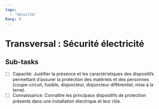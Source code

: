 ```yaml
---
tags:
  - 'Sécurité'
Rang: 0
---
```


# Transversal : Sécurité électricité

## Sub-tasks

- [ ] Capacité: Justifier la présence et les caractéristiques des dispositifs permettant d’assurer la protection des matériels et des personnes (coupe-circuit, fusible, disjoncteur, disjoncteur différentiel, mise à la terre).
- [ ] Connaissance: Connaître les principaux dispositifs de protection présents dans une installation électrique et leur rôle.